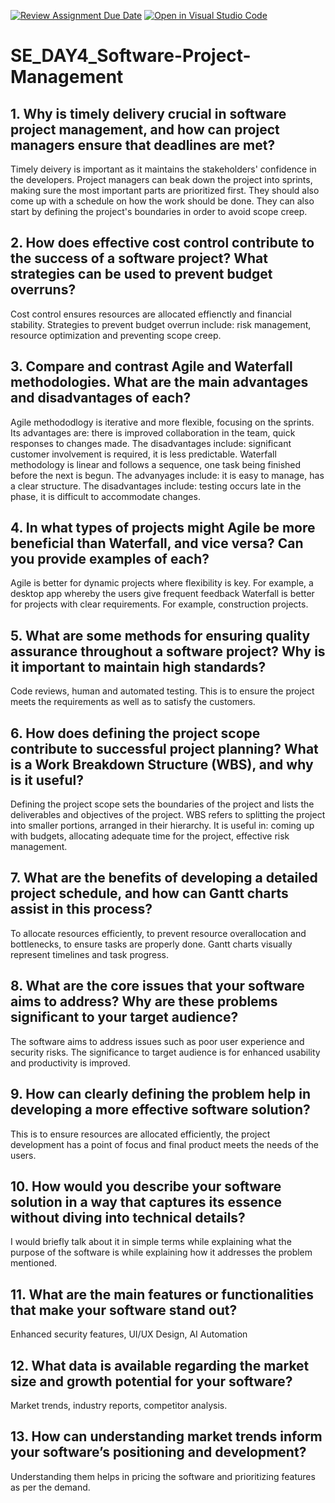 [![Review Assignment Due Date](https://classroom.github.com/assets/deadline-readme-button-22041afd0340ce965d47ae6ef1cefeee28c7c493a6346c4f15d667ab976d596c.svg)](https://classroom.github.com/a/9pw6JKcu)
[![Open in Visual Studio Code](https://classroom.github.com/assets/open-in-vscode-2e0aaae1b6195c2367325f4f02e2d04e9abb55f0b24a779b69b11b9e10269abc.svg)](https://classroom.github.com/online_ide?assignment_repo_id=18937799&assignment_repo_type=AssignmentRepo)
# SE_DAY4_Software-Project-Management
## 1. Why is timely delivery crucial in software project management, and how can project managers ensure that deadlines are met?
Timely deivery is important as it maintains the stakeholders' confidence in the developers. Project managers can beak down the project into sprints, making sure the most important parts are prioritized first. They should also come up with a schedule on how the work should be done. They can also start by defining the project's boundaries in order to avoid scope creep.
## 2. How does effective cost control contribute to the success of a software project? What strategies can be used to prevent budget overruns?
Cost control ensures resources are allocated effienctly and financial stability. Strategies to prevent budget overrun include: risk management, resource optimization and preventing scope creep.
## 3. Compare and contrast Agile and Waterfall methodologies. What are the main advantages and disadvantages of each?
Agile methododlogy is iterative and more flexible, focusing on the sprints. Its advantages are: there is improved collaboration in the team, quick responses to changes made. The disadvantages include: significant customer involvement is required, it is less predictable.
Waterfall methodology is linear and follows a sequence, one task being finished before the next is begun. The advanyages include: it is easy to manage, has a clear structure. The disadvantages include: testing occurs late in the phase, it is difficult to accommodate changes.
## 4. In what types of projects might Agile be more beneficial than Waterfall, and vice versa? Can you provide examples of each?
Agile is better for dynamic projects where flexibility is key. For example, a desktop app whereby the users give frequent feedback
Waterfall is better for projects with clear requirements. For example, construction projects.
## 5. What are some methods for ensuring quality assurance throughout a software project? Why is it important to maintain high standards?
Code reviews, human and automated testing. This is to ensure the project meets the requirements as well as to satisfy the customers.
## 6. How does defining the project scope contribute to successful project planning? What is a Work Breakdown Structure (WBS), and why is it useful?
Defining the project scope sets the boundaries of the project and lists the deliverables and objectives of the project. WBS refers to splitting the project into smaller portions, arranged in their hierarchy. It is useful in: coming up with budgets, allocating adequate time for the project, effective risk management.
## 7. What are the benefits of developing a detailed project schedule, and how can Gantt charts assist in this process?
To allocate resources efficiently, to prevent resource overallocation and bottlenecks, to ensure tasks are properly done. Gantt charts visually represent timelines and task progress.
## 8. What are the core issues that your software aims to address? Why are these problems significant to your target audience?
The software aims to address issues such as poor user experience and security risks. The significance to target audience is for enhanced usability and productivity is improved.
## 9. How can clearly defining the problem help in developing a more effective software solution?
This is to ensure resources are allocated efficiently, the project development has a point of focus and final product meets the needs of the users.
## 10. How would you describe your software solution in a way that captures its essence without diving into technical details?
I would briefly talk about it in simple terms while explaining what the purpose of the software is while explaining how it addresses the problem mentioned.
## 11. What are the main features or functionalities that make your software stand out?
Enhanced security features, UI/UX Design, AI Automation
## 12. What data is available regarding the market size and growth potential for your software?
Market trends, industry reports, competitor analysis.
## 13. How can understanding market trends inform your software’s positioning and development?
Understanding them helps in pricing the software and prioritizing features as per the demand.
